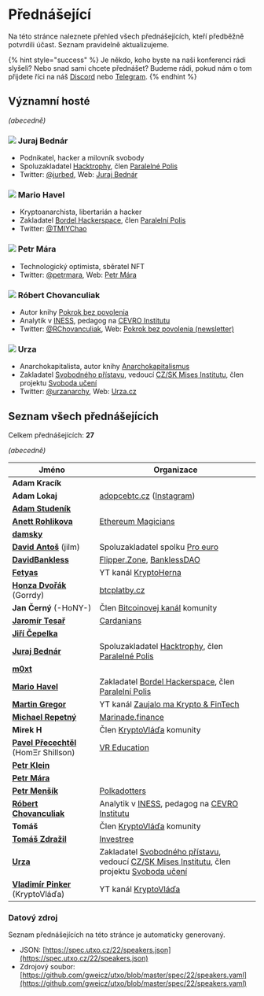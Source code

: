 # Přednášející

Na této stránce naleznete přehled všech přednášejících, kteří předběžně potvrdili účast. Seznam pravidelně aktualizujeme.

{% hint style="success" %}
Je někdo, koho byste na naši konferenci rádi slyšeli? Nebo snad sami chcete přednášet? Budeme rádi, pokud nám o tom přijdete říci na náš [Discord](https://discord.gg/5k9dEtVhnv) nebo [Telegram](https://t.me/utxocz).
{% endhint %}

## Významní hosté

_(abecedně)_

### ![](https://spec.utxo.cz/22/photos/speakers/juraj-bednar-sm.png) Juraj Bednár

* Podnikatel, hacker a milovník svobody
* Spoluzakladatel [Hacktrophy](https://hacktrophy.com/sk/), člen [Paralelné Polis](https://paralelnapolis.sk)
* Twitter: [@jurbed](https://twitter.com/jurbed), Web: [Juraj Bednár](https://juraj.bednar.io)

### ![](https://spec.utxo.cz/22/photos/speakers/mario-havel-sm.png) Mario Havel

* Kryptoanarchista, libertarián a hacker
* Zakladatel [Bordel Hackerspace](https://bordel.paralelnipolis.cz/#/), člen [Paralelní Polis](https://www.paralelnipolis.cz)
* Twitter: [@TMIYChao](https://twitter.com/TMIYChao)

### ![](https://spec.utxo.cz/22/photos/speakers/petr-mara-sm.png) Petr Mára

* Technologický optimista, sběratel NFT
* Twitter: [@petrmara](https://twitter.com/petrmara), Web: [Petr Mára](https://www.petrmara.com)

### ![](https://spec.utxo.cz/22/photos/speakers/robert-chovanculiak-sm.png) Róbert Chovanculiak

* Autor knihy [Pokrok bez povolenia](https://libinst.cz/produkt/pokrok-bez-povolenia/)
* Analytik v [INESS](https://www.iness.sk), pedagog na [CEVRO Institutu](https://www.cevroinstitut.cz/cs/pedagog/ing-robert-chovanculiak-ph-d/)
* Twitter: [@RChovanculiak](https://twitter.com/RChovanculiak), Web: [Pokrok bez povolenia (newsletter)](https://robertchovanculiak.substack.com)

### ![](https://spec.utxo.cz/22/photos/speakers/urza-sm.png) Urza

* Anarchokapitalista, autor knihy [Anarchokapitalismus](https://kniha.urza.cz)
* Zakladatel [Svobodného přístavu](https://pristav.urza.cz), vedoucí [CZ/SK Mises Institutu](https://www.mises.cz), člen projektu [Svoboda učení](https://www.svobodauceni.cz)
* Twitter: [@urzanarchy](https://twitter.com/urzanarchy), Web: [Urza.cz](https://urza.cz)

## Seznam všech přednášejících

Celkem přednášejících: **27**

_(abecedně)_

| Jméno                                                                      | Organizace                                                                                                                                                                   |
| -------------------------------------------------------------------------- | ---------------------------------------------------------------------------------------------------------------------------------------------------------------------------- |
| **Adam Kracík**                                                            |                                                                                                                                                                              |
| **Adam Lokaj**                                                             | [adopcebtc.cz](https://www.adopcebtc.cz) ([Instagram](https://www.instagram.com/adopcebitcoinu/))                                                                            |
| [**Adam Studeník**](https://twitter.com/adamstudenik)                      |                                                                                                                                                                              |
| [**Anett Rohlikova**](https://twitter.com/anettrolikova)                   | [Ethereum Magicians](https://ethereum-magicians.org)                                                                                                                         |
| [**damsky**](https://twitter.com/CryptoDamSky)                             |                                                                                                                                                                              |
| [**David Antoš**](https://twitter.com/jilm) (jilm)                         | Spoluzakladatel spolku [Pro euro](https://proeuro.cz)                                                                                                                        |
| [**DavidBankless**](https://twitter.com/davidbankless)                     | [Flipper.Zone](https://twitter.com/flipperzonenft), [BanklessDAO](https://www.bankless.community)                                                                            |
| [**Fetyas**](https://twitter.com/hernakrypto)                              | YT kanál [KryptoHerna](https://www.youtube.com/channel/UCOgYjFqYfUnXo5DK9HceAMw)                                                                                             |
| [**Honza Dvořák**](https://twitter.com/\_Honza\_Dvorak) (Gorrdy)           | [btcplatby.cz](https://btcplatby.cz)                                                                                                                                         |
| **Jan Černý** (-HoNY-)                                                     | Člen [Bitcoinovej kanál](https://bitcoinovejkanal.cz) komunity                                                                                                               |
| [**Jaromír Tesař**](https://twitter.com/JaromirTesar)                      | [Cardanians](https://cardanians.io/cs)                                                                                                                                       |
| [**Jiří Čepelka**](https://twitter.com/JiriCepelka)                        |                                                                                                                                                                              |
| [**Juraj Bednár**](https://twitter.com/jurbed)                             | Spoluzakladatel [Hacktrophy](https://hacktrophy.com/sk/), člen [Paralelné Polis](https://paralelnapolis.sk)                                                                  |
| [**m0xt**](https://twitter.com/m0xt\_)                                     |                                                                                                                                                                              |
| [**Mario Havel**](https://twitter.com/TMIYChao)                            | Zakladatel [Bordel Hackerspace](https://bordel.paralelnipolis.cz/#/), člen [Paralelní Polis](https://www.paralelnipolis.cz)                                                  |
| [**Martin Gregor**](https://twitter.com/ZaujaloMa)                         | YT kanál [Zaujalo ma Krypto & FinTech](https://www.youtube.com/channel/UCOn72OUpmWhnNuHl04qmRzg)                                                                             |
| [**Michael Repetný**](https://twitter.com/repetny)                         | [Marinade.finance](https://marinade.finance)                                                                                                                                 |
| **Mirek H**                                                                | Člen [KryptoVláďa](https://www.kryptovlada.win) komunity                                                                                                                     |
| [**Pavel Přecechtěl**](https://twitter.com/homershillson) (HomΞr Shillson) | [VR Education](https://vreducation.cz)                                                                                                                                       |
| [**Petr Klein**](https://twitter.com/kleinpetr\_com)                       |                                                                                                                                                                              |
| [**Petr Mára**](https://twitter.com/petrmara)                              |                                                                                                                                                                              |
| [**Petr Menšík**](https://twitter.com/petr\_mensik)                        | [Polkadotters](https://twitter.com/polkadotterss)                                                                                                                            |
| [**Róbert Chovanculiak**](https://twitter.com/RChovanculiak)               | Analytik v [INESS](https://www.iness.sk), pedagog na [CEVRO Institutu](https://www.cevroinstitut.cz/cs/pedagog/ing-robert-chovanculiak-ph-d/)                                |
| **Tomáš**                                                                  | Člen [KryptoVláďa](https://www.kryptovlada.win) komunity                                                                                                                     |
| [**Tomáš Zdražil**](https://twitter.com/investree\_cz)                     | [Investree](https://investree.cz)                                                                                                                                            |
| [**Urza**](https://twitter.com/urzanarchy)                                 | Zakladatel [Svobodného přístavu](https://pristav.urza.cz), vedoucí [CZ/SK Mises Institutu](https://www.mises.cz), člen projektu [Svoboda učení](https://www.svobodauceni.cz) |
| [**Vladimír Pinker**](https://twitter.com/KryptoVlada) (KryptoVláďa)       | YT kanál [KryptoVláďa](https://www.kryptovlada.win)                                                                                                                          |

### Datový zdroj

Seznam přednášejících na této stránce je automaticky generovaný.

* JSON: [https://spec.utxo.cz/22/speakers.json](https://spec.utxo.cz/22/speakers.json)
* Zdrojový soubor: [https://github.com/gweicz/utxo/blob/master/spec/22/speakers.yaml](https://github.com/gweicz/utxo/blob/master/spec/22/speakers.yaml)
